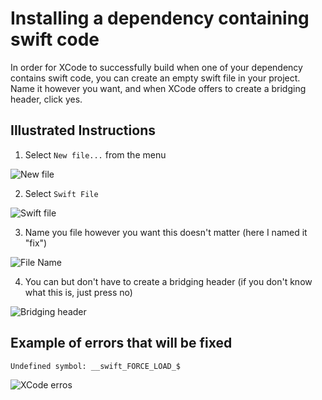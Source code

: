 
# Installing a dependency containing swift code

In order for XCode to successfully build when one of your dependency contains swift code, you can create an empty swift file in your project. Name it however you want, and when XCode offers to create a bridging header, click yes.

## Illustrated Instructions

1) Select `New file...` from the menu

![New file](https://user-images.githubusercontent.com/6181446/118495815-db8b2600-b723-11eb-8fef-bb69e2cdf676.png)

2) Select `Swift File`

![Swift file](https://user-images.githubusercontent.com/6181446/118495821-dc23bc80-b723-11eb-8dc2-1d44827a33a4.png)

3) Name you file however you want this doesn't matter (here I named it "fix")

![File Name](https://user-images.githubusercontent.com/6181446/118496044-0f664b80-b724-11eb-9bad-23761dc8bea6.png)

4) You can but don't have to create a bridging header (if you don't know what this is, just press no)

![Bridging header](https://user-images.githubusercontent.com/6181446/118495825-dcbc5300-b723-11eb-9140-4bd5c1392c87.png)

## Example of errors that will be fixed

`Undefined symbol: __swift_FORCE_LOAD_$`

![XCode erros](https://user-images.githubusercontent.com/6181446/118483850-d1aef600-b716-11eb-9d2d-d91b05ee4d65.png)





